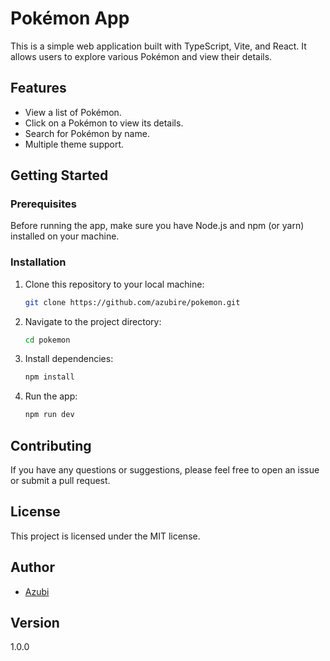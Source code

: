 # Pokémon App

This is a simple web application built with TypeScript, Vite, and React. It allows users to explore various Pokémon and view their details.

## Features

- View a list of Pokémon.
- Click on a Pokémon to view its details.
- Search for Pokémon by name.
- Multiple theme support.

## Getting Started

### Prerequisites

Before running the app, make sure you have Node.js and npm (or yarn) installed on your machine.

### Installation

1. Clone this repository to your local machine:

   ```bash
   git clone https://github.com/azubire/pokemon.git

   ```

2. Navigate to the project directory:

   ```bash
   cd pokemon


   ```

3. Install dependencies:

   ```bash
   npm install


   ```

4. Run the app:

   ```bash
   npm run dev

   ```

## Contributing

If you have any questions or suggestions, please feel free to open an issue or submit a pull request.

## License

This project is licensed under the MIT license.

## Author

- [Azubi](https://github.com/azubire)

## Version

1.0.0

